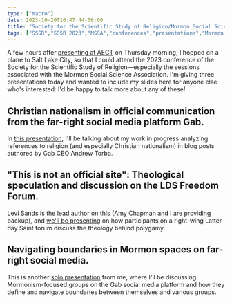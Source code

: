 ```yaml
---
type: ["macro"]
date: 2023-10-20T10:47:44-06:00
title: "Society for the Scientific Study of Religion/Mormon Social Science Association slides from this week"
tags: ["SSSR","SSSR 2023","MSSA","conferences","presentations","Mormon Studies","Gab","Andrew Torba","Christian nationalism","Levi Sands","Amy Chapman"]
---
```

A few hours after [presenting at AECT](/aect-slides-from-this-week) on Thursday morning, I hopped on a plane to Salt Lake City, so that I could attend the 2023 conference of the Society for the Scientific Study of Religion—especially the sessions associated with the Mormon Social Science Association. I'm giving three presentations today and wanted to include my slides here for anyone else who's interested: I'd be happy to talk more about any of these!

## Christian nationalism in official communication from the far-right social media platform Gab.

In [this presentation](https://spencergreenhalgh.com/work/_sssr_2023_gab.html#1), I'll be talking about my work in progress analyzing references to religion (and especially Christian nationalism) in blog posts authored by Gab CEO Andrew Torba. 

## "This is not an official site": Theological speculation and discussion on the LDS Freedom Forum.

Levi Sands is the lead author on this (Amy Chapman and I are providing backup), and [we'll be presenting](https://ldsands.github.io/Slides/MainSlides/OneOffPresentations/2023_10_23_Levi_Sands_SSSR_This_Is_Not_An_Official_Site.html) on how participants on a right-wing Latter-day Saint forum discuss the theology behind polygamy.

##  Navigating boundaries in Mormon spaces on far-right social media.

This is another [solo presentation](https://spencergreenhalgh.com/work/_mssa_2023_lds_gab.html#1) from me, where I'll be discussing Mormonism-focused groups on the Gab social media platform and how they define and navigate boundaries between themselves and various groups.
